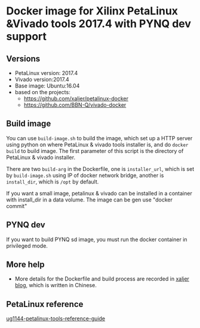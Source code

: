 # Docker image for Xilinx PetaLinux &Vivado tools 2017.4 with PYNQ dev support

## Versions
- PetaLinux version: 2017.4
- Vivado version:2017.4
- Base image: Ubuntu:16.04
- based on the projects: 
  - https://github.com/xaljer/petalinux-docker
  - https://github.com/BBN-Q/vivado-docker

## Build image
You can use `build-image.sh` to build the image, which set up a HTTP server using python on where PetaLinux & vivado tools installer is, and do `docker build` to build image. The first parameter of this script is the directory of PetaLinux & vivado installer. 

There are two `build-arg` in the Dockerfile, one is `installer_url`, which is set by `build-image.sh` using IP of docker network bridge, another is `install_dir`, which is `/opt` by default.

If you want a small image, petalinux & vivado can be installed in a container with install_dir in a data volume.  The image can be gen use "docker commit"

## PYNQ dev
If you want to build PYNQ sd image, you must run the docker container in privileged mode.

## More help


- More details for the Dockerfile and build process are recorded in [xaljer blog](blog.csdn.net/elegant__), which is written in Chinese.

## PetaLinux reference

[ug1144-petalinux-tools-reference-guide](https://www.xilinx.com/support/documentation/sw_manuals/xilinx2017_4/ug1144-petalinux-tools-reference-guide.pdf)

